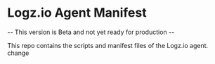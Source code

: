 # Logz.io Agent Manifest

-- This version is Beta and not yet ready for production --

This repo contains the scripts and manifest files of the Logz.io agent.
change